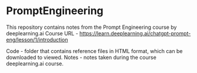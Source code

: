 # PromptEngineering

This repository contains notes from the Prompt Engineering course by deeplearning.ai
Course URL - https://learn.deeplearning.ai/chatgpt-prompt-eng/lesson/1/introduction

Code - folder that contains reference files in HTML format, which can be downloaded to viewed.
Notes - notes taken during the course deeplearning.ai course.
